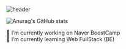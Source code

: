 
![header](https://capsule-render.vercel.app/api?type=shark&color=6AD8F7&height=300&section=header&text=Hello&fontSize=90)

![Anurag's GitHub stats](https://github-readme-stats.vercel.app/api?username=namewhat99&show_icons=true&theme=radical)


<p>🔭 I’m currently working on Naver BoostCamp <br>
  🌱 I’m currently learning Web FullStack (BE)</p>

